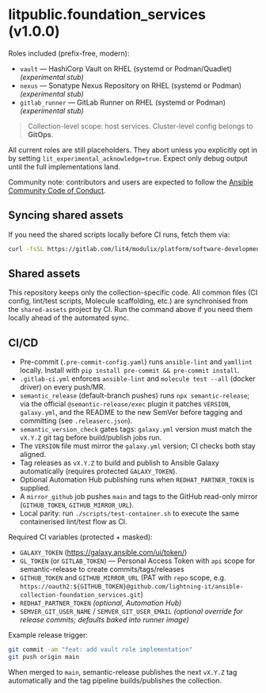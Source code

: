 # litpublic.foundation_services (v1.0.0)

Roles included (prefix-free, modern):
- `vault` — HashiCorp Vault on RHEL (systemd or Podman/Quadlet) *(experimental stub)*
- `nexus` — Sonatype Nexus Repository on RHEL (systemd or Podman) *(experimental stub)*
- `gitlab_runner` — GitLab Runner on RHEL (systemd or Podman) *(experimental stub)*

> Collection-level scope: host services. Cluster-level config belongs to **GitOps**.

All current roles are still placeholders. They abort unless you explicitly opt in by setting
`lit_experimental_acknowledge=true`. Expect only debug output until the full implementations land.

Community note: contributors and users are expected to follow the [Ansible Community Code of Conduct](CODE_OF_CONDUCT.md).

## Syncing shared assets

If you need the shared scripts locally before CI runs, fetch them via:

```bash
curl -fsSL https://gitlab.com/lit4/modulix/platform/software-development-ecosystem/automation-tools/shared-assets/-/raw/main/collections/common/scripts/sync_shared_assets.sh | bash
```

## Shared assets

This repository keeps only the collection-specific code. All common files (CI config, lint/test scripts, Molecule scaffolding, etc.) are synchronised from the `shared-assets` project by CI. Run the command above if you need them locally ahead of the automated sync.

## CI/CD

- Pre-commit (`.pre-commit-config.yaml`) runs `ansible-lint` and `yamllint` locally. Install with `pip install pre-commit && pre-commit install`.
- `.gitlab-ci.yml` enforces `ansible-lint` and `molecule test --all` (docker driver) on every push/MR.
- `semantic_release` (default-branch pushes) runs `npx semantic-release`; via the official `@semantic-release/exec` plugin it patches `VERSION`, `galaxy.yml`, and the README to the new SemVer before tagging and committing (see `.releaserc.json`).
- `semantic_version_check` gates tags: `galaxy.yml` version must match the `vX.Y.Z` git tag before build/publish jobs run.
- The `VERSION` file must mirror the `galaxy.yml` version; CI checks both stay aligned.
- Tag releases as `vX.Y.Z` to build and publish to Ansible Galaxy automatically (requires protected `GALAXY_TOKEN`).
- Optional Automation Hub publishing runs when `REDHAT_PARTNER_TOKEN` is supplied.
- A `mirror_github` job pushes `main` and tags to the GitHub read-only mirror (`GITHUB_TOKEN`, `GITHUB_MIRROR_URL`).
- Local parity: run `./scripts/test-container.sh` to execute the same containerised lint/test flow as CI.

Required CI variables (protected + masked):

- `GALAXY_TOKEN` (https://galaxy.ansible.com/ui/token/)
- `GL_TOKEN` (or `GITLAB_TOKEN`) — Personal Access Token with `api` scope for semantic-release to create commits/tags/releases
- `GITHUB_TOKEN` and `GITHUB_MIRROR_URL` (PAT with `repo` scope, e.g. `https://oauth2:${GITHUB_TOKEN}@github.com/lightning-it/ansible-collection-foundation_services.git`)
- `REDHAT_PARTNER_TOKEN` *(optional, Automation Hub)*
- `SEMVER_GIT_USER_NAME` / `SEMVER_GIT_USER_EMAIL` *(optional override for release commits; defaults baked into runner image)*

Example release trigger:

```bash
git commit -am "feat: add vault role implementation"
git push origin main
```

When merged to `main`, semantic-release publishes the next `vX.Y.Z` tag automatically and the tag pipeline builds/publishes the collection.
